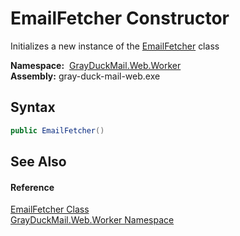 EmailFetcher Constructor
========================
Initializes a new instance of the [EmailFetcher][1] class

  **Namespace:**  [GrayDuckMail.Web.Worker][2]  
  **Assembly:** gray-duck-mail-web.exe

Syntax
------

```csharp
public EmailFetcher()
```


See Also
--------

#### Reference
[EmailFetcher Class][1]  
[GrayDuckMail.Web.Worker Namespace][2]  

[1]: README.md
[2]: ../README.md